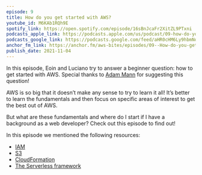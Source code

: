 ```yaml
---
episode: 9
title: How do you get started with AWS?
youtube_id: M6KAb1RQh9E
spotify_link: https://open.spotify.com/episode/16sBnJcaFr2XitZL9PTxni
podcasts_apple_link: https://podcasts.apple.com/us/podcast/09-how-do-you-get-started-with-aws/id1585489017?i=1000540823025
podcasts_google_link: https://podcasts.google.com/feed/aHR0cHM6Ly9hbmNob3IuZm0vcy82YTMzMTJhMC9wb2RjYXN0L3Jzcw/episode/N2EwZjJmZjUtZjFjMy00NTcyLWI1MTAtNGQyNmNkZWJhMzVi?sa=X&ved=0CAUQkfYCahcKEwjQ4fnhqPX3AhUAAAAAHQAAAAAQAQ
anchor_fm_link: https://anchor.fm/aws-bites/episodes/09--How-do-you-get-started-with-AWS-e19ggtq
publish_date: 2021-11-04
---
```



In this episode, Eoin and Luciano try to answer a beginner question: how to get started with AWS. Special thanks to <a href="https://www.linkedin.com/in/adam-e-mann/">Adam Mann</a> for suggesting this question!
     
AWS is so big that it doesn’t make any sense to try to learn it all! It’s better to learn the fundamentals and then focus on specific areas of interest to get the best out of AWS.

But what are these fundamentals and where do I start if I have a background as a web developer? Check out this episode to find out!
   
In this episode we mentioned the following resources:

  - [IAM](https://aws.amazon.com/iam/) 
  - [S3](https://aws.amazon.com/s3/)
  - [CloudFormation](https://aws.amazon.com/cloudformation/)
  - [The Serverless framework](https://www.serverless.com/)
    
    